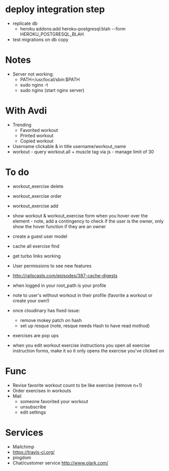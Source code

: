 # deploy integration step
* replicate db
	- heroku addons:add heroku-postgresql:blah --form HEROKU_POSTGRESQL_BLAH
* test migrations on db copy

# Notes
* Server not working:
	- PATH=/usr/local/sbin:$PATH 
	- sudo nginx -t
	- sudo nginx (start nginx server)

# With Avdi
* Trending
	- Favorited workout
	- Printed workout
	- Copied workout
* Username clickable & in title username/workout_name
* workout - query workout.all + muscle tag via js - manage limit of 30

# To do
* workout_exercise delete
* workout_exercise order
* workout_exercise add
* show workout & workout_exercise form when you hover over the element - note, add a contingency to check if the user is the owner, only show the hover function if they are an owner

* create a guest user model

* cache all exercise find
* get turbo links working
* User permissions to see new features
* http://railscasts.com/episodes/387-cache-digests
* when logged in your root_path is your profile
* note to user's without workout in their profile (favorite a workout or create your own!)
* once cloudinary has fixed issue:
	- remove mokey patch on hash
	- set up resque (note, resque needs Hash to have read mothod)
* exercises are pop ups
* when you edit workout exercise instructions you open all exercise instruction forms, make it so it only opens the exercise you've clicked on

# Func

* Revise favorite workout count to be like exercise (remove n+1)
* Order exercises in workouts
* Mail
  * someone favorited your workout
  * unsubscribe
  * edit settings

# Services
* Mailchimp
* https://travis-ci.org/
* pingdom
* Chat/customer service http://www.olark.com/